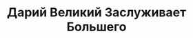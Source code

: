 ---
draft: false
slug: darii-velikii-zasluzhivaet-bolshego-b52021c3
title: Дарий Великий Заслуживает Большего
type: books
params:
  bookTitle: Дарий Великий Заслуживает Большего
  tags:
  - audiobook
  - children's fiction
  - coming of age
  - contemporary
  - fiction
  - LGBTQ+
  - young adult (YA)
  - mental health
  - queer
  - realistic fiction
  - romance
  - Stonewall book awards
  cover: https://images-na.ssl-images-amazon.com/images/S/compressed.photo.goodreads.com/books/1650101290i/60821241.jpg
  editions count: '6'
  isbn: '9785604653296'
  goodreads_link: https://www.goodreads.com/book/show/60821241
  authors:
  - Adib Khorram, Адиб Хоррам
  publication_year: '2019'
  publishers:
  - Dial Books
  - Penguin Young Readers Group
  - Perfection Learning Corporation
  - Popcorn books
  - Thorndike Press
  page_count: '368'
  short_book_description: 'После поездки в Иран в жизни Дария Келлнера многое изменилось:
    он наконец наладил отношения с отцом, занимается футболом, работает в чайном магазине,
    а со своим лучшим другом Сухрабом общается по...'
  russian_translation_status: exists
  series: Darius the Great
  languages:
  - Английский
  - Русский
  book_description: 'После поездки в Иран в жизни Дария Келлнера многое изменилось:
    он наконец наладил отношения с отцом, занимается футболом, работает в чайном магазине,
    а со своим лучшим другом Сухрабом общается по скайпу. А еще он влюбился.Но вскоре
    все рушится: работа в магазине дается ему с трудом, Сухраб не отвечает на звонки,
    отец постоянно в командировках. И еще, кажется, Дарий влюбился не в того...Дарий
    в порядке — как будто он наконец нашел себя в этом мире. Но, может, быть в порядке
    — недостаточно? Может, Дарий заслуживает большего?'
  russian_audioversion: 'no'
---